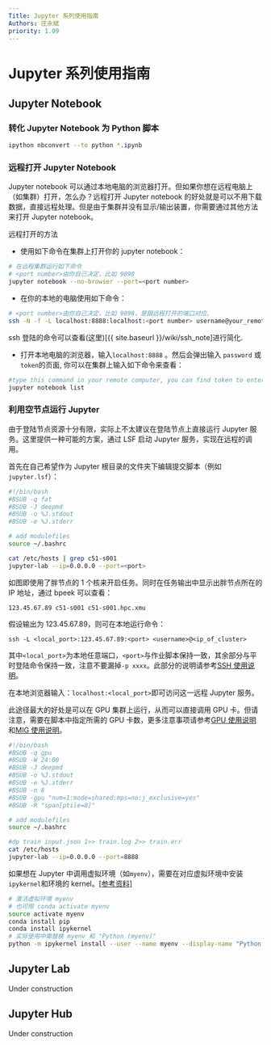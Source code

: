 ```yaml
---
Title: Jupyter 系列使用指南
Authors: 庄永斌
priority: 1.09
---
```


# Jupyter 系列使用指南

## Jupyter Notebook

### 转化 Jupyter Notebook 为 Python 脚本

```bash
ipython nbconvert --to python *.ipynb
```

### 远程打开 Jupyter Notebook

Jupyter notebook 可以通过本地电脑的浏览器打开。但如果你想在远程电脑上（如集群）打开，怎么办？远程打开 Jupyter notebook 的好处就是可以不用下载数据，直接远程处理。但是由于集群并没有显示/输出装置，你需要通过其他方法来打开 Jupyter notebook。

远程打开的方法

- 使用如下命令在集群上打开你的 jupyter notebook：

```bash
# 在远程集群运行如下命令
# <port number>由你自己决定，比如 9898
jupyter notebook --no-browser --port=<port number>
```

- 在你的本地的电脑使用如下命令：

```bash
# <port number>由你自己决定，比如 9898，是跟远程打开的端口对应。
ssh -N -f -L localhost:8888:localhost:<port number> username@your_remote_host_name
```

ssh 登陆的命令可以查看(这里)[{{ site.baseurl }}/wiki/ssh_note]进行简化.

- 打开本地电脑的浏览器，输入`localhost:8888` 。然后会弹出输入 `password` 或 `token`的页面, 你可以在集群上输入如下命令来查看：

```bash
#type this command in your remote computer, you can find token to enter remote notebook
jupyter notebook list
```

### 利用空节点运行 Jupyter

由于登陆节点资源十分有限，实际上不太建议在登陆节点上直接运行 Jupyter 服务。这里提供一种可能的方案，通过 LSF 启动 Jupyter 服务，实现在远程的调用。

首先在自己希望作为 Jupyter 根目录的文件夹下编辑提交脚本（例如`jupyter.lsf`）：

```bash
#!/bin/bash
#BSUB -q fat
#BSUB -J deepmd
#BSUB -o %J.stdout
#BSUB -e %J.stderr

# add modulefiles
source ~/.bashrc

cat /etc/hosts | grep c51-s001
jupyter-lab --ip=0.0.0.0 --port=<port>
```

如图即使用了胖节点的 1 个核来开启任务。同时在任务输出中显示出胖节点所在的 IP 地址，通过 bpeek 可以查看：

```
123.45.67.89 c51-s001 c51-s001.hpc.xmu
```

假设输出为 123.45.67.89，则可在本地运行命令：

```
ssh -L <local_port>:123.45.67.89:<port> <username>@<ip_of_cluster>
```

其中`<local_port>`为本地任意端口，`<port>`与作业脚本保持一致，其余部分与平时登陆命令保持一致，注意不要漏掉`-p xxxx`。此部分的说明请参考<a href="{{ site.baseurl }}{% link _wiki/集群使用/ssh_note.md %}">SSH 使用说明</a>。

在本地浏览器输入：`localhost:<local_port>`即可访问这一远程 Jupyter 服务。

此途径最大的好处是可以在 GPU 集群上运行，从而可以直接调用 GPU 卡。但请注意，需要在脚本中指定所需的 GPU 卡数，更多注意事项请参考<a href="{{ site.baseurl }}{% link _wiki/集群使用/gpu_usage.md %}">GPU 使用说明</a>和<a href="{{ site.baseurl }}{% link _wiki/集群使用/mig_usage.md %}">MIG 使用说明</a>。

```bash
#!/bin/bash
#BSUB -q gpu
#BSUB -W 24:00
#BSUB -J deepmd
#BSUB -o %J.stdout
#BSUB -e %J.stderr
#BSUB -n 8
#BSUB -gpu "num=1:mode=shared:mps=no:j_exclusive=yes"
#BSUB -R "span[ptile=8]"

# add modulefiles
source ~/.bashrc

#dp train input.json 1>> train.log 2>> train.err
cat /etc/hosts
jupyter-lab --ip=0.0.0.0 --port=8888
```

如果想在 Jupyter 中调用虚拟环境（如`myenv`），需要在对应虚拟环境中安装 `ipykernel`和环境的 kernel。[[参考资料]](https://ipython.readthedocs.io/en/stable/install/kernel_install.html)

```bash
# 激活虚拟环境 myenv
# 也可用 conda activate myenv
source activate myenv
conda install pip
conda install ipykernel
# 实际使用中需替换 myenv 和 "Python (myenv)"
python -m ipykernel install --user --name myenv --display-name "Python (myenv)"
```

## Jupyter Lab

Under construction

## Jupyter Hub

Under construction
